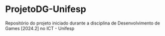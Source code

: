 # ProjetoDG-Unifesp
Repositório do projeto iniciado durante a disciplina de Desenvolvimento de Games [2024.2] no ICT - Unifesp
